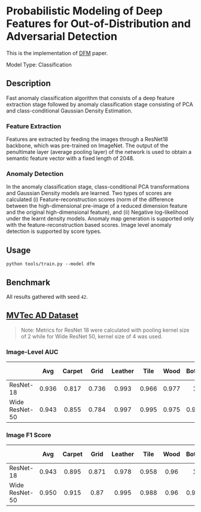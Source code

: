 # Probabilistic Modeling of Deep Features for Out-of-Distribution and Adversarial Detection

This is the implementation of [DFM](https://arxiv.org/pdf/1909.11786.pdf) paper.

Model Type: Classification

## Description

Fast anomaly classification algorithm that consists of a deep feature extraction stage followed by anomaly classification stage consisting of PCA and class-conditional Gaussian Density Estimation.

### Feature Extraction

Features are extracted by feeding the images through a ResNet18 backbone, which was pre-trained on ImageNet. The output of the penultimate layer (average pooling layer) of the network is used to obtain a semantic feature vector with a fixed length of 2048.

### Anomaly Detection

In the anomaly classification stage, class-conditional PCA transformations and Gaussian Density models are learned. Two types of scores are calculated (i) Feature-reconstruction scores (norm of the difference between the high-dimensional pre-image of a reduced dimension feature and the original high-dimensional feature), and (ii) Negative log-likelihood under the learnt density models. Anomaly map generation is supported only with the feature-reconstruction based scores. Image level anomaly detection is supported by score types. 

## Usage

`python tools/train.py --model dfm`

## Benchmark

All results gathered with seed `42`.

## [MVTec AD Dataset](https://www.mvtec.com/company/research/datasets/mvtec-ad)

> Note: Metrics for ResNet 18 were calculated with pooling kernel size of 2 while for Wide ResNet 50, kernel size of 4 was used.

### Image-Level AUC

|                |  Avg  | Carpet | Grid  | Leather | Tile  | Wood  | Bottle | Cable | Capsule | Hazelnut | Metal Nut | Pill  | Screw | Toothbrush | Transistor | Zipper |
| -------------- | :---: | :----: | :---: | :-----: | :---: | :---: | :----: | :---: | :-----: | :------: | :-------: | :---: | :---: | :--------: | :--------: | :----: |
| ResNet-18      | 0.936 | 0.817  | 0.736 |  0.993  | 0.966 | 0.977 |   1    | 0.956 |  0.944  |  0.994   |   0.922   | 0.961 | 0.89  |   0.969    |   0.939    | 0.969  |
| Wide ResNet-50 | 0.943 | 0.855  | 0.784 |  0.997  | 0.995 | 0.975 | 0.999  | 0.969 |  0.924  |  0.978   |   0.939   | 0.962 | 0.873 |   0.969    |   0.971    | 0.961  |

### Image F1 Score

|                |  Avg  | Carpet | Grid  | Leather | Tile  | Wood | Bottle | Cable | Capsule | Hazelnut | Metal Nut | Pill  | Screw | Toothbrush | Transistor | Zipper |
| -------------- | :---: | :----: | :---: | :-----: | :---: | :--: | :----: | :---: | :-----: | :------: | :-------: | :---: | :---: | :--------: | :--------: | :----: |
| ResNet-18      | 0.943 | 0.895  | 0.871 |  0.978  | 0.958 | 0.96 |   1    | 0.935 |  0.965  |  0.966   |   0.942   | 0.956 | 0.914 |   0.966    |   0.868    | 0.964  |
| Wide ResNet-50 | 0.950 | 0.915  | 0.87  |  0.995  | 0.988 | 0.96 | 0.992  | 0.939 |  0.965  |  0.971   |   0.942   | 0.956 | 0.906 |   0.966    |   0.914    | 0.971  |

